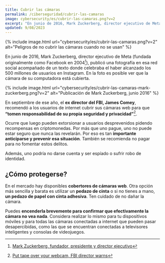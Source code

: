 ```yaml
---
title: Cubrir las cámaras
permalink: /ciberseguridad/cubrir-las-camaras
image: cybersecurity/es/cubrir-las-camaras.png?v=2
excerpt: "En junio de 2016, Mark Zuckerberg, director ejecutivo de Meta, publicó una fotografía donde celebraba el haber alcanzado los 500 millones de usuarios en Instagram. En la foto es posible ver que la cámara de su computadora está cubierta."
updated: 9/08/2023
---
```


{% include image.html url="cybersecurity/es/cubrir-las-camaras.png?v=2" alt="Peligros de no cubrir las cámaras cuando no se usan" %}

En junio de 2016, Mark Zuckerberg, director ejecutivo de Meta (fundada originalmente como Facebook en 2004[^1]), publicó una fotografía en esa red social acompañado de un texto donde celebraba el haber alcanzado los 500 millones de usuarios en Instagram. En la foto es posible ver que la cámara de su computadora está cubierta.

{% include image.html url="cybersecurity/es/cubrir-las-camaras-mark-zuckerberg.png?v=2" alt="Publicación de Mark Zuckerberg, junio 2016" %}

En septiembre de ese año, el **ex director del FBI, James Comey**, recomendó a los usuarios de internet cubrir sus cámaras web para que **“tomen responsabilidad de su propia seguridad y privacidad”**[^2].

Ocurre que luego pueden extorsionar a usuarios desprevenidos pidendo recompensas en criptomonedas. Por más que uno pague, uno no puede estar seguro que nunca las revelarán. Por eso es tan **importante anticiparse y prevenir esa situación**. También se recomienda no pagar para no fomentar estos delitos.

Además, uno podría no darse cuenta y ser espíado o sufrir robo de identidad.

## ¿Cómo protegerse?

En el mercado hay disponibles **cobertores de cámaras web**. Otra opción más sencilla y barata es utilizar un **pedazo de cinta** o si no tienes a mano, **un pedazo de papel con cinta adhesiva**. Ten cuidado de no dañar la cámara.

Puedes **encenderla brevemente para confirmar que efectivamente la cámara no vea nada**. Considera realizar lo mismo para tu dispositivos móviles y para todas las cámaras conectadas a internet que pueden pasar desapercibidas, como las que se encuentran conectadas a televisores inteligentes y consolas de videojuegos.

[^1]: [Mark Zuckerberg, fundador, presidente y director ejecutivo](https://about.meta.com/es/media-gallery/executives/mark-zuckerberg)
[^2]: [Put tape over your webcam, FBI director warns](https://www.telegraph.co.uk/technology/2016/09/15/put-tape-over-your-webcam-fbi-director-warns/)